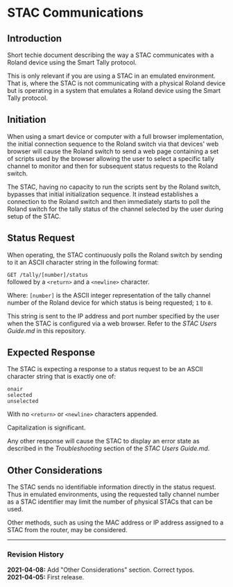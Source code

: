 # STAC Communications

## Introduction

Short techie document describing the way a STAC communicates with a Roland device using the Smart Tally protocol.

This is only relevant if you are using a STAC in an emulated environment. That is, where the STAC is not communicating with a physical Roland device but is operating in a system that emulates a Roland device using the Smart Tally protocol.

## Initiation

When using a smart device or computer with a full browser implementation, the initial connection sequence to the Roland switch via that devices' web browser will cause the Roland switch to send a web page containing a set of scripts used by the browser allowing the user to select a specific tally channel to monitor and then for subsequent status requests to the Roland switch.

The STAC, having no capacity to run the scripts sent by the Roland switch, bypasses that initial initialization sequence. It instead establishes a connection to the Roland switch and then immediately starts to poll the Roland switch for the tally status of the channel selected by the user during setup of the STAC. 

## Status Request

When operating, the STAC continuously polls the Roland switch by sending to it an ASCII character string in the following format:

 `GET /tally/[number]/status`  
 followed by a `<return>` and a `<newline>` character.
 
Where: `[number]` is the ASCII integer representation of the tally channel number of the Roland device for which status is being requested; `1` to `8`.
 
This string is sent to the IP address and port number specified by the user when the STAC is configured via a web browser. Refer to the *STAC Users Guide.md* in this repository.

## Expected Response

The STAC is expecting a response to a status request to be an ASCII character string that is exactly one of: 
 
`onair`  
`selected`  
`unselected`  

With no `<return>` or `<newline>` characters appended.

Capitalization is significant.

Any other response will cause the STAC to display an error state as described in the *Troubleshooting* section of the *STAC Users Guide.md*.

## Other Considerations

The STAC sends no identifiable information directly in the status request. Thus in emulated environments, using the requested tally channel number as a STAC  identifier may limit the number of physical STACs that can be used.

Other methods, such as using the MAC address or IP address assigned to a STAC from the router, may be considered.

---
### Revision History
**2021-04-08:** Add "Other Considerations" section. Correct typos.  
**2021-04-05:** First release.

 
